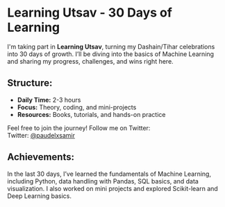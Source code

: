 # Learning Utsav - 30 Days of Learning
I'm taking part in **Learning Utsav**, turning my Dashain/Tihar celebrations into 30 days of growth. I’ll be diving into the basics of Machine Learning and sharing my progress, challenges, and wins right here.

## Structure:
- **Daily Time:** 2-3 hours
- **Focus:** Theory, coding, and mini-projects
- **Resources:** Books, tutorials, and hands-on practice

Feel free to join the journey! Follow me on Twitter:  
Twitter: [@paudelxsamir](https://twitter.com/paudelxsamir)

## Achievements:
In the last 30 days, I’ve learned the fundamentals of Machine Learning, including Python, data handling with Pandas, SQL basics, and data visualization. I also worked on mini projects and explored Scikit-learn and Deep Learning basics.

